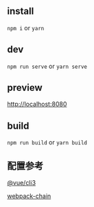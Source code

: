 ## install
`npm i` or `yarn`

## dev
`npm run serve` or `yarn serve`

## preview
[http://localhost:8080](http://localhost:8080)

## build
`npm run build` or `yarn build`

## 配置参考
[@vue/cli3](https://cli.vuejs.org/zh/config/)

[webpack-chain](https://github.com/neutrinojs/webpack-chain)

